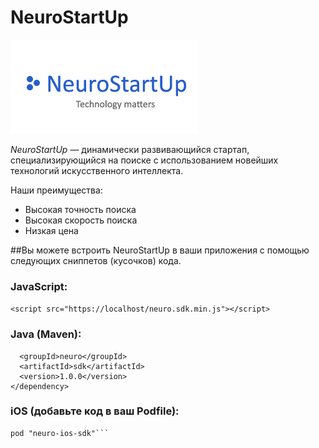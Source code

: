 #  NeuroStartUp

![](logo.png)

*NeuroStartUp* — динамически развивающийся стартап, специализирующийся на поиске с использованием новейших технологий искусственного интеллекта.

Наши преимущества:
* Высокая точность поиска
* Высокая скорость поиска
* Низкая цена

##Вы можете встроить NeuroStartUp в ваши приложения с помощью следующих сниппетов (кусочков) кода.

### JavaScript:

```<script src="https://localhost/neuro.sdk.min.js"></script>```

### Java (Maven):

```<dependency>
  <groupId>neuro</groupId>
  <artifactId>sdk</artifactId>
  <version>1.0.0</version>
</dependency>
```
### iOS (добавьте код в ваш Podfile):

```platform :ios, '8.0'
pod "neuro-ios-sdk"```